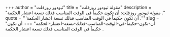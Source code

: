 +++
author = "ثيودور روزفلت"
title = "مقولة ثيودور روزفلت"
description = "مقولة ثيودور روزفلت: أن تكون حكيماً في الوقت المناسب فذلك تسعة اعشار الحكمة ."
quote = '''أن تكون حكيماً في الوقت المناسب فذلك تسعة اعشار الحكمة .'''
slug = "أن-تكون-حكيماً-في-الوقت-المناسب-فذلك-تسعة-اعشار-الحكمة"
+++
أن تكون حكيماً في الوقت المناسب فذلك تسعة اعشار الحكمة .

